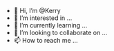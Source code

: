 - 👋 Hi, I’m @Kerry
- 👀 I’m interested in ...
- 🌱 I’m currently learning ...
- 💞️ I’m looking to collaborate on ...
- 📫 How to reach me ...

<!---
Wynduu/Wynduu is a ✨ special ✨ repository because its `README.md` (this file) appears on your GitHub profile.
You can click the Preview link to take a look at your changes.
--->
